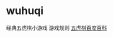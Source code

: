 # wuhuqi
经典五虎棋小游戏
游戏规则
[五虎棋百度百科](https://baike.baidu.com/item/%E4%BA%94%E8%99%8E%E6%A3%8B/10372869?fr=aladdin)
